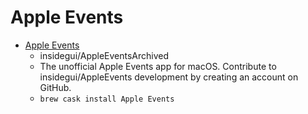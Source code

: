 # Apple Events
- [Apple Events](https://github.com/insidegui/AppleEvents)
  -  insidegui/AppleEventsArchived
  - The unofficial Apple Events app for macOS. Contribute to insidegui/AppleEvents development by creating an account on GitHub.
  - `brew cask install Apple Events`
